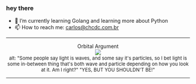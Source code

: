 ### hey there 

- :seedling: I’m currently learning Golang and learning more about Python
- :mailbox: How to reach me: carlos@chcdc.com.br


---


<!-- xkcd -->
<p align="center">Orbital Argument</br><img src=https://imgs.xkcd.com/comics/orbital_argument.png></br><font size =2>alt: "Some people say light is waves, and some say it's particles, so I bet light is some in-between thing that's both wave and particle depending on how you look at it. Am I right?" "YES, BUT YOU SHOULDN'T BE!"</br></font></p></table></p> 


<!-- xkcd -->
---
